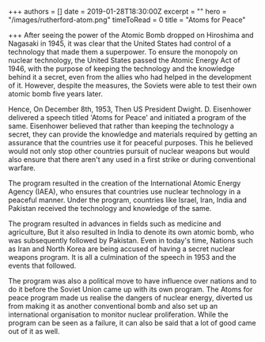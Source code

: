 +++
authors = []
date = 2019-01-28T18:30:00Z
excerpt = ""
hero = "/images/rutherford-atom.png"
timeToRead = 0
title = "Atoms for Peace"

+++
After seeing the power of the Atomic Bomb dropped on Hiroshima and Nagasaki in 1945, it was clear that the United States had control of a technology that made them a superpower. To ensure the monopoly on nuclear technology, the United States passed the Atomic Energy Act of 1946, with the purpose of keeping the technology and the knowledge behind it a secret, even from the allies who had helped in the development of it. However, despite the measures, the Soviets were able to test their own atomic bomb five years later.

Hence, On December 8th, 1953, Then US President Dwight. D. Eisenhower delivered a speech titled 'Atoms for Peace' and initiated a program of the same. Eisenhower believed that rather than keeping the technology a secret, they can provide the knowledge and materials required by getting an assurance that the countries use it for peaceful purposes. This he believed would not only stop other countries pursuit of nuclear weapons but would also ensure that there aren't any used in a first strike or during conventional warfare.

The program resulted in the creation of the International Atomic Energy Agency (IAEA), who ensures that countries use nuclear technology in a peaceful manner. Under the program, countries like Israel, Iran, India and Pakistan received the technology and knowledge of the same.

The program resulted in advances in fields such as medicine and agriculture, But it also resulted in India to denote its own atomic bomb, who was subsequently followed by Pakistan. Even in today's time, Nations such as Iran and North Korea are being accused of having a secret nuclear weapons program. It is all a culmination of the speech in 1953 and the events that followed.

The program was also a political move to have influence over nations and to do it before the Soviet Union came up with its own program. The Atoms for peace program made us realise the dangers of nuclear energy, diverted us from making it as another conventional bomb and also set up an international organisation to monitor nuclear proliferation. While the program can be seen as a failure, it can also be said that a lot of good came out of it as well.